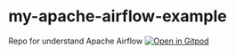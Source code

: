 # my-apache-airflow-example
Repo for understand Apache Airflow
[![Open in Gitpod](https://gitpod.io/button/open-in-gitpod.svg)](https://gitpod.io/#https://github.com/kushalp95/my-apache-airflow-example/new/main?readme=1)
